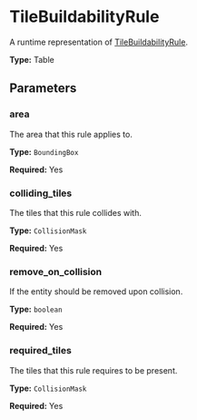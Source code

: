 # TileBuildabilityRule

A runtime representation of [TileBuildabilityRule](prototype:TileBuildabilityRule).

**Type:** Table

## Parameters

### area

The area that this rule applies to.

**Type:** `BoundingBox`

**Required:** Yes

### colliding_tiles

The tiles that this rule collides with.

**Type:** `CollisionMask`

**Required:** Yes

### remove_on_collision

If the entity should be removed upon collision.

**Type:** `boolean`

**Required:** Yes

### required_tiles

The tiles that this rule requires to be present.

**Type:** `CollisionMask`

**Required:** Yes


